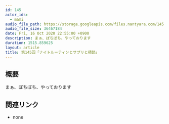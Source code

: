 ```yaml
---
id: 145
actor_ids:
  - mami
audio_file_path: https://storage.googleapis.com/files.nantyara.com/145.mp3
audio_file_size: 36467184
date: Fri, 16 Oct 2020 22:55:00 +0900
description: まぁ、ぼちぼち、やっております
duration: 1515.859625
layout: article
title: 第145回「ナイトルーティンとサプリと積読」
---
```

## 概要

まぁ、ぼちぼち、やっております

## 関連リンク

* none
